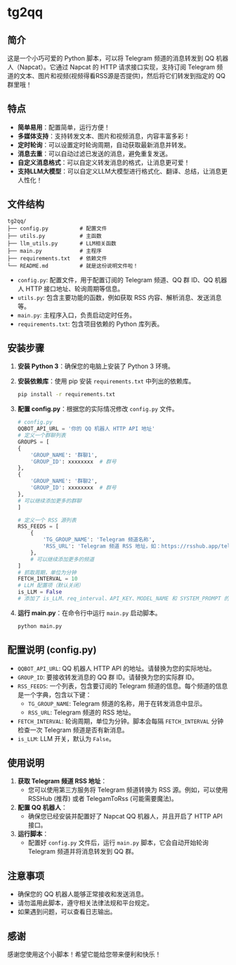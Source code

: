 # tg2qq

## 简介

这是一个小巧可爱的 Python 脚本，可以将 Telegram 频道的消息转发到 QQ 机器人（Napcat）。它通过 Napcat 的 HTTP 请求接口实现，支持订阅 Telegram 频道的文本、图片和视频(视频得看RSS源是否提供)，然后将它们转发到指定的 QQ 群里哦！

## 特点

*   **简单易用**：配置简单，运行方便！
*   **多媒体支持**：支持转发文本、图片和视频消息，内容丰富多彩！
*   **定时轮询**：可以设置定时轮询周期，自动获取最新消息并转发。
*   **消息去重**：可以自动过滤已发送的消息，避免重复发送。
*   **自定义消息格式**：可以自定义转发消息的格式，让消息更可爱！
*   **支持LLM大模型**：可以自定义LLM大模型进行格式化、翻译、总结，让消息更人性化！

## 文件结构

```
tg2qq/
├── config.py          # 配置文件
├── utils.py           # 主函数
├── llm_utils.py       # LLM相关函数
├── main.py            # 主程序
├── requirements.txt   # 依赖文件
└── README.md          # 就是这份说明文件啦！
```

*   `config.py`: 配置文件，用于配置订阅的 Telegram 频道、QQ 群 ID、QQ 机器人 HTTP 接口地址、轮询周期等信息。
*   `utils.py`: 包含主要功能的函数，例如获取 RSS 内容、解析消息、发送消息等。
*   `main.py`: 主程序入口，负责启动定时任务。
*   `requirements.txt`: 包含项目依赖的 Python 库列表。

## 安装步骤

1.  **安装 Python 3**：确保您的电脑上安装了 Python 3 环境。
2.  **安装依赖库**：使用 pip 安装 `requirements.txt` 中列出的依赖库。

    ```bash
    pip install -r requirements.txt
    ```

3.  **配置 config.py**：根据您的实际情况修改 `config.py` 文件。

    ```python
    # config.py
    QQBOT_API_URL = '你的 QQ 机器人 HTTP API 地址'
    # 定义一个群聊列表
    GROUPS = [
    {
        'GROUP_NAME': '群聊1',
        'GROUP_ID': xxxxxxxx  # 群号
    },
    {
        'GROUP_NAME': '群聊2',
        'GROUP_ID': xxxxxxxx  # 群号
    },
    # 可以继续添加更多的群聊
    ]

    # 定义一个 RSS 源列表
    RSS_FEEDS = [
        {
            'TG_GROUP_NAME': 'Telegram 频道名称',
            'RSS_URL': 'Telegram 频道 RSS 地址，如：https://rsshub.app/telegram/channel/频道id'
        },
        # 可以继续添加更多的频道
    ]
    # 抓取周期，单位为分钟
    FETCH_INTERVAL = 10
    # LLM 配置项（默认关闭）
    is_LLM = False
    # 添加了 is_LLM、req_interval、API_KEY、MODEL_NAME 和 SYSTEM_PROMPT 的 LLM 相关配置项
    ```
    
4.  **运行 main.py**：在命令行中运行 `main.py` 启动脚本。

    ```bash
    python main.py
    ```

## 配置说明 (config.py)

*   `QQBOT_API_URL`: QQ 机器人 HTTP API 的地址。请替换为您的实际地址。
*   `GROUP_ID`: 要接收转发消息的 QQ 群 ID。请替换为您的实际群 ID。
*   `RSS_FEEDS`: 一个列表，包含要订阅的 Telegram 频道的信息。每个频道的信息是一个字典，包含以下键：
    *   `TG_GROUP_NAME`: Telegram 频道的名称，用于在转发消息中显示。
    *   `RSS_URL`: Telegram 频道的 RSS 地址。
*   `FETCH_INTERVAL`: 轮询周期，单位为分钟。脚本会每隔 `FETCH_INTERVAL` 分钟检查一次 Telegram 频道是否有新消息。
*   `is_LLM`: LLM 开关，默认为 `False`。

## 使用说明

1.  **获取 Telegram 频道 RSS 地址**：
    *   您可以使用第三方服务将 Telegram 频道转换为 RSS 源。例如，可以使用 RSSHub (推荐) 或者 TelegamToRss (可能需要魔法)。
2.  **配置 QQ 机器人**：
    *   确保您已经安装并配置好了 Napcat QQ 机器人，并且开启了 HTTP API 接口。
3.  **运行脚本**：
    *   配置好 `config.py` 文件后，运行 `main.py` 脚本，它会自动开始轮询 Telegram 频道并将消息转发到 QQ 群。

## 注意事项

*   确保您的 QQ 机器人能够正常接收和发送消息。
*   请勿滥用此脚本，遵守相关法律法规和平台规定。
*   如果遇到问题，可以查看日志输出。

## 感谢

感谢您使用这个小脚本！希望它能给您带来便利和快乐！
